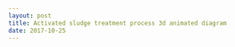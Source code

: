 ```yaml
---
layout: post
title: Activated sludge treatment process 3d animated diagram
date: 2017-10-25
---
```


